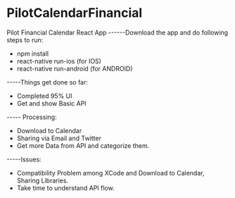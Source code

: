 # PilotCalendarFinancial
Pilot Financial Calendar React App
------Download the app and do following steps to run:
- npm install
- react-native run-ios (for IOS)
- react-native run-android (for ANDROID)

-----Things get done so far:
- Completed 95% UI
- Get and show Basic API 

----- Processing:
- Download to Calendar
- Sharing via Email and Twitter
- Get more Data from API and categorize them.

-----Issues:
- Compatibility Problem among XCode and Download to Calendar, Sharing Libraries.
- Take time to understand API flow.
